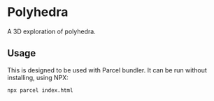 # Polyhedra

A 3D exploration of polyhedra.

## Usage

This is designed to be used with Parcel bundler. It can be run without installing, using NPX:

```
npx parcel index.html
```
